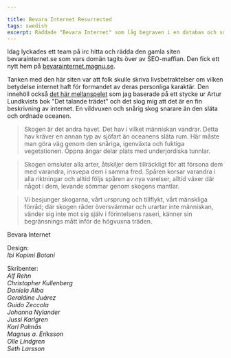 ```yaml
---

title: Bevara Internet Resurrected
tags: swedish 
excerpt: Räddade "Bevara Internet" som låg begraven i en databas och som nu fått ett nytt hem
---
```

Idag lyckades ett team på irc hitta och rädda den gamla siten bevarainternet.se som vars domän tagits över av SEO-maffian. Den fick ett nytt hem på [bevarainternet.magnu.se](http://bevarainternet.magnu.se/).

Tanken med den här siten var att folk skulle skriva livsbetraktelser om vilken betydelse internet haft för formandet av deras personliga karaktär. Den innehöll också [det här mellanspelet](http://bevarainternet.magnu.se/bevara-internet/mellanspel) som jag baserade på ett stycke ur Artur Lundkvists bok "Det talande trädet" och det slog mig att det är en fin beskrivning av internet. En vildvuxen och snårig skog snarare än den släta och ordnade oceanen. 

> Skogen är det andra havet. Det hav i vilket människan vandrar. Detta hav kräver en annan typ av sjöfart än oceanens släta rum. Här måste man göra väg genom den snåriga, igenväxta och fuktiga vegetationen. Öppna ängar delar plats med underjordiska tunnlar.

> Skogen omsluter alla arter, åtskiljer dem tillräckligt för att försona dem med varandra, insvepa dem i samma fred. Spåren korsar varandra i alla riktningar och alltid följs spåren av nya varelser, alltid växer där något i dem, levande sömmar genom skogens mantlar.

> Vi besjunger skogarna, vårt ursprung och tillflykt, vårt mänskliga förråd; där skogen råder översvämmar och urartar inte människan, vänder sig inte mot sig själv i förintelsens raseri, känner sin begränsnings mått inför de högvuxna träden.

Bevara Internet

Design:   
*Ibi Kopimi Botani*

Skribenter:   
*Alf Rehn*  
*Christopher Kullenberg*  
*Daniela Alba*  
*Geraldine Juárez*  
*Guido Zeccola*  
*Johanna Nylander*  
*Jussi Karlgren*  
*Karl Palmås*  
*Magnus a. Eriksson*  
*Olle Lindgren*  
*Seth Larsson*  



